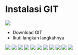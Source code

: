 # Instalasi GIT

![](https://github.githubassets.com/images/modules/logos_page/GitHub-Mark.png)

- Download GIT
- Ikuti langkah langkahnya

![](Step1.png)
![](Step2.png)
![](Step3.png)
![](Step4.png)
![](Step5.png)
![](Step6.png)
![](Step7.png)
![](Step8.png)
![](Step9.png)
![](cek1.png)
![](cek2.png)
